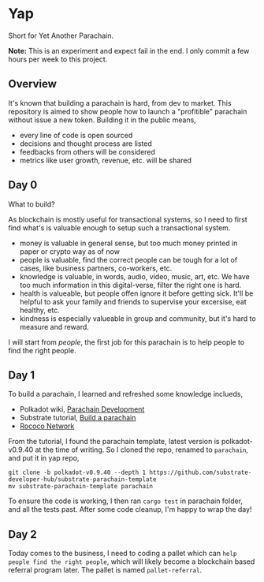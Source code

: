 # Yap

Short for Yet Another Parachain.

**Note:**
This is an experiment and expect fail in the end. I only commit a few hours per week to this project.

## Overview

It's known that building a parachain is hard, from dev to market. This repository is aimed to show people how to launch a "profitible" parachain without issue a new token. Building it in the public means,

- every line of code is open sourced
- decisions and thought process are listed
- feedbacks from others will be considered
- metrics like user growth, revenue, etc. will be shared

## Day 0

What to build?

As blockchain is mostly useful for transactional systems, so I need to first find what's is valuable enough to setup such a transactional system. 
- money is valuable in general sense, but too much money printed in paper or crypto way as of now
- people is valuable, find the correct people can be tough for a lot of cases, like business partners, co-workers, etc.
- knowledge is valuable, in words, audio, video, music, art, etc. We have too much information in this digital-verse, filter the right one is hard.
- health is valueable, but people offen ignore it before getting sick. It'll be helpful to ask your family and friends to supervise your excersise, eat healthy, etc.
- kindness is especially valueable in group and community, but it's hard to measure and reward.

I will start from *people*, the first job for this parachain is to help people to find the right people.

## Day 1

To build a parachain, I learned and refreshed some knowledge inclueds,
- Polkadot wiki, [Parachain Development](https://wiki.polkadot.network/docs/build-pdk)
- Substrate tutorial, [Build a parachain](https://docs.substrate.io/tutorials/build-a-parachain/)
- [Rococo Network](https://substrate.io/developers/rococo-network/)

From the tutorial, I found the parachain template, latest version is polkadot-v0.9.40 at the time of writing. So I cloned the repo, renamed to `parachain`, and put it in yap repo,

```shell
git clone -b polkadot-v0.9.40 --depth 1 https://github.com/substrate-developer-hub/substrate-parachain-template
mv substrate-parachain-template parachain
```

To ensure the code is working, I then ran `cargo test` in parachain folder, and all the tests past. After some code cleanup, I'm happy to wrap the day!

## Day 2

Today comes to the business, I need to coding a pallet which can `help people find the right people`, which will likely become a blockchain based referral program later. The pallet is named `pallet-referral`.
